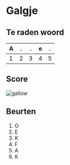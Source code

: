 # Galgje

## Te raden woord

|A|.|.|e|.|
|-|-|-|-|-|
|1|2|3|4|5|

## Score
![gallow](./images/4.png)

## Beurten
1. O
2. E
3. K
4. F
5. A
6. K